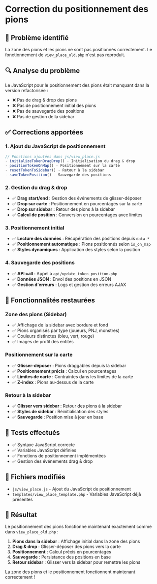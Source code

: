 # Correction du positionnement des pions

## 🐛 Problème identifié

La zone des pions et les pions ne sont pas positionnés correctement. Le fonctionnement de `view_place_old.php` n'est pas reproduit.

## 🔍 Analyse du problème

Le JavaScript pour le positionnement des pions était manquant dans la version refactorisée :
- ❌ Pas de drag & drop des pions
- ❌ Pas de positionnement initial des pions
- ❌ Pas de sauvegarde des positions
- ❌ Pas de gestion de la sidebar

## ✅ Corrections apportées

### 1. **Ajout du JavaScript de positionnement**
```javascript
// Fonctions ajoutées dans js/view_place.js
- initializeTokenDragDrop() - Initialisation du drag & drop
- positionTokenOnMap() - Positionnement sur la carte
- resetTokenToSidebar() - Retour à la sidebar
- saveTokenPosition() - Sauvegarde des positions
```

### 2. **Gestion du drag & drop**
- ✅ **Drag start/end** : Gestion des événements de glisser-déposer
- ✅ **Drop sur carte** : Positionnement en pourcentages sur la carte
- ✅ **Drop sur sidebar** : Retour des pions à la sidebar
- ✅ **Calcul de position** : Conversion en pourcentages avec limites

### 3. **Positionnement initial**
- ✅ **Lecture des données** : Récupération des positions depuis `data-*`
- ✅ **Positionnement automatique** : Pions positionnés selon `is_on_map`
- ✅ **Styles dynamiques** : Application des styles selon la position

### 4. **Sauvegarde des positions**
- ✅ **API call** : Appel à `api/update_token_position.php`
- ✅ **Données JSON** : Envoi des positions en JSON
- ✅ **Gestion d'erreurs** : Logs et gestion des erreurs AJAX

## 🎯 Fonctionnalités restaurées

### **Zone des pions (Sidebar)**
- ✅ Affichage de la sidebar avec bordure et fond
- ✅ Pions organisés par type (joueurs, PNJ, monstres)
- ✅ Couleurs distinctes (bleu, vert, rouge)
- ✅ Images de profil des entités

### **Positionnement sur la carte**
- ✅ **Glisser-déposer** : Pions draggables depuis la sidebar
- ✅ **Positionnement précis** : Calcul en pourcentages
- ✅ **Limites de carte** : Contraintes dans les limites de la carte
- ✅ **Z-index** : Pions au-dessus de la carte

### **Retour à la sidebar**
- ✅ **Glisser vers sidebar** : Retour des pions à la sidebar
- ✅ **Styles de sidebar** : Réinitialisation des styles
- ✅ **Sauvegarde** : Position mise à jour en base

## 🧪 Tests effectués

- ✅ Syntaxe JavaScript correcte
- ✅ Variables JavaScript définies
- ✅ Fonctions de positionnement implémentées
- ✅ Gestion des événements drag & drop

## 📁 Fichiers modifiés

- `js/view_place.js` - Ajout du JavaScript de positionnement
- `templates/view_place_template.php` - Variables JavaScript déjà présentes

## 🎯 Résultat

Le positionnement des pions fonctionne maintenant exactement comme dans `view_place_old.php` :

1. **Pions dans la sidebar** : Affichage initial dans la zone des pions
2. **Drag & drop** : Glisser-déposer des pions vers la carte
3. **Positionnement** : Calcul précis en pourcentages
4. **Sauvegarde** : Persistance des positions en base
5. **Retour sidebar** : Glisser vers la sidebar pour remettre les pions

La zone des pions et le positionnement fonctionnent maintenant correctement !
